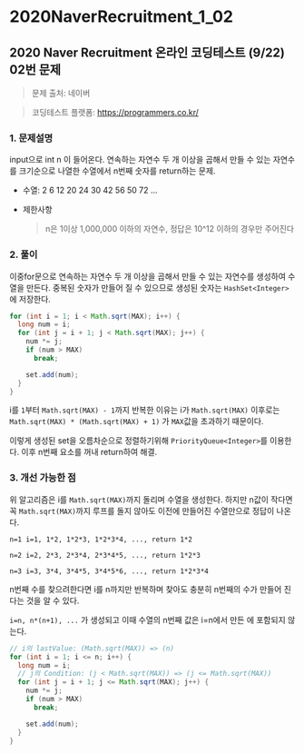 # 2020NaverRecruitment_1_02

## 2020 Naver Recruitment  온라인 코딩테스트 (9/22) 02번 문제

> 문제 출처: 네이버

> 코딩테스트 플랫폼: https://programmers.co.kr/

### 1. 문제설명

input으로 int n 이 들어온다. 연속하는 자연수 두 개 이상을 곱해서 만들 수 있는 자연수를 크기순으로 나열한 수열에서 n번째 숫자를 return하는 문제.

* 수열: 2 6 12 20 24 30 42 56 50 72 ...

* 제한사항
     >  n은 1이상 1,000,000 이하의 자연수, 정답은 10^12 이하의 경우만 주어진다

### 2. 풀이

이중for문으로 연속하는 자연수 두 개 이상을 곱해서 만들 수 있는 자연수를 생성하여 수열을 만든다. 중복된 숫자가 만들어 질 수 있으므로 생성된 숫자는 `HashSet<Integer>`에 저장한다.

```java
for (int i = 1; i < Math.sqrt(MAX); i++) {
  long num = i;
  for (int j = i + 1; j < Math.sqrt(MAX); j++) {
    num *= j;
    if (num > MAX)
      break;

    set.add(num);
  }
}
```

i를 `1`부터 `Math.sqrt(MAX) - 1`까지 반복한 이유는 i가 `Math.sqrt(MAX)` 이후로는 `Math.sqrt(MAX) * (Math.sqrt(MAX) + 1)` 가 `MAX`값을 초과하기 때문이다.

이렇게 생성된 set을 오름차순으로 정렬하기위해 `PriorityQueue<Integer>`를 이용한다. 이후 n번째 요소를 꺼내 return하여 해결.

### 3. 개선 가능한 점

위 알고리즘은 i를 `Math.sqrt(MAX)`까지 돌리며 수열을 생성한다. 하지만 n값이 작다면 꼭 `Math.sqrt(MAX)`까지 루프를 돌지 않아도 이전에 만들어진 수열만으로 정답이 나온다.

`n=1 i=1, 1*2, 1*2*3, 1*2*3*4, ..., return 1*2`

`n=2 i=2, 2*3, 2*3*4, 2*3*4*5, ..., return 1*2*3`

`n=3 i=3, 3*4, 3*4*5, 3*4*5*6, ..., return 1*2*3*4`

n번째 수를 찾으려한다면 i를 n까지만 반복하며 찾아도 충분히 n번째의 수가 만들어 진다는 것을 알 수 있다.

`i=n, n*(n+1), ...` 가 생성되고 이때 수열의 n번째 값은 i=n에서 만든 에 포함되지 않는다. 

```java
// i의 lastValue: (Math.sqrt(MAX)) => (n)
for (int i = 1; i <= n; i++) {
  long num = i;
  // j의 Condition: (j < Math.sqrt(MAX)) => (j <= Math.sqrt(MAX))
  for (int j = i + 1; j <= Math.sqrt(MAX); j++) {
    num *= j;
    if (num > MAX)
      break;

    set.add(num);
  }
}
```

